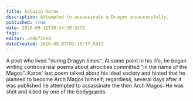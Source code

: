 ```yaml
---
title: Salazin Karos
description: Attempted to assassinate a Dragyn unsuccessfully.
published: true
date: 2020-09-11T20:54:39.377Z
tags: 
editor: undefined
dateCreated: 2020-09-07T02:15:37.581Z
---
```


A poet who lived "during Dragyn times". At some point in his life, he began writing controversial poems about atrocities committed "in the name of the Magos". Karos' last poem talked about his ideal society and hinted that he planned to become Arch Magos himself; regardless, several days after it was published he attempted to assassinate the then Arch Magos. He was shot and killed by one of the bodyguards.